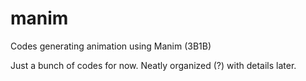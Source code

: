 # manim
Codes generating animation using Manim (3B1B)

Just a bunch of codes for now. Neatly organized (?) with details later.
